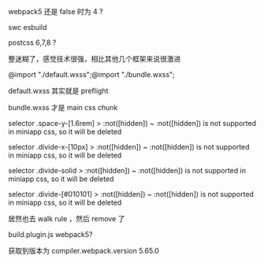 webpack5 还是 false 时为 4 ?

swc esbuild

postcss 6,7,8 ?

整迷糊了，感觉技术很强，相比其他几个框架来说很激进

@import "./default.wxss";@import "./bundle.wxss";

default.wxss 其实就是 preflight

bundle.wxss 才是 main css chunk

selector .space-y-\[1\.6rem\] > :not([hidden]) ~ :not([hidden]) is not supported in miniapp css, so it will be deleted

selector .divide-x-\[10px\] > :not([hidden]) ~ :not([hidden]) is not supported in miniapp css, so it will be deleted

selector .divide-solid > :not([hidden]) ~ :not([hidden]) is not supported in miniapp css, so it will be deleted

selector .divide-\[\#010101\] > :not([hidden]) ~ :not([hidden]) is not supported in miniapp css, so it will be deleted

居然也去 walk rule ，然后 remove 了

build.plugin.js webpack5?

获取到版本为 compiler.webpack.version 5.65.0
